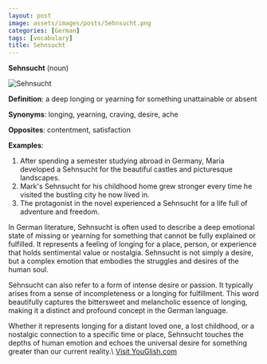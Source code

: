 ```yaml
---
layout: post
image: assets/images/posts/Sehnsucht.png
categories: [German]
tags: [vocabulary]
title: Sehnsucht
---
```


**Sehnsucht** (noun)

![Sehnsucht](https://cdn.pixabay.com/photo/2015/09/18/14/09/vintage-948668_1280.jpg)

**Definition**: a deep longing or yearning for something unattainable or absent

**Synonyms**: longing, yearning, craving, desire, ache

**Opposites**: contentment, satisfaction

**Examples**:
1. After spending a semester studying abroad in Germany, Maria developed a Sehnsucht for the beautiful castles and picturesque landscapes.
2. Mark's Sehnsucht for his childhood home grew stronger every time he visited the bustling city he now lived in.
3. The protagonist in the novel experienced a Sehnsucht for a life full of adventure and freedom.

In German literature, Sehnsucht is often used to describe a deep emotional state of missing or yearning for something that cannot be fully explained or fulfilled. It represents a feeling of longing for a place, person, or experience that holds sentimental value or nostalgia. Sehnsucht is not simply a desire, but a complex emotion that embodies the struggles and desires of the human soul.

Sehnsucht can also refer to a form of intense desire or passion. It typically arises from a sense of incompleteness or a longing for fulfillment. This word beautifully captures the bittersweet and melancholic essence of longing, making it a distinct and profound concept in the German language.

Whether it represents longing for a distant loved one, a lost childhood, or a nostalgic connection to a specific time or place, Sehnsucht touches the depths of human emotion and echoes the universal desire for something greater than our current reality.\ <a id="yg-widget-0" class="youglish-widget" data-query="Sehnsucht" data-lang="german" data-components="8412" data-auto-start="0" data-bkg-color="theme_light" data-title="How%20to%20pronounce%20Sehnsucht%20in%20German"  rel="nofollow" href="https://youglish.com">Visit YouGlish.com</a><script async src="https://youglish.com/public/emb/widget.js" charset="utf-8"></script>